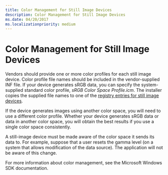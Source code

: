 ```yaml
---
title: Color Management for Still Image Devices
description: Color Management for Still Image Devices
ms.date: 04/20/2017
ms.localizationpriority: medium
---
```


# Color Management for Still Image Devices





Vendors should provide one or more color profiles for each still image device. Color profile file names should be included in the vendor-supplied INF file. If your device generates sRGB data, you can specify the system-supplied standard color profile, *sRGB Color Space Profile.icm*. The installer copies the supplied file names to one of the [registry entries for still image devices](registry-entries-for-still-image-devices.md).

If the device generates images using another color space, you will need to use a different color profile. Whether your device generates sRGB data or data in another color space, you will obtain the best results if you use a single color space consistently.

A still-image device must be made aware of the color space it sends its data to. For example, suppose that a user resets the gamma level (on a system that allows modification of the data source). The application will not be aware of this change.

For more information about color management, see the Microsoft Windows SDK documentation.

 

 




